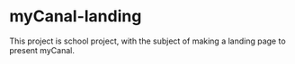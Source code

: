# myCanal-landing
This project is school project, with the subject of making a  landing page to present myCanal.
